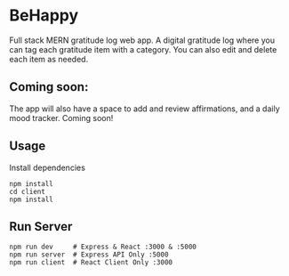# BeHappy

Full stack MERN gratitude log web app. A digital gratitude log where you can tag each gratitude item with a category.
You can also edit and delete each item as needed.

## Coming soon:
The app will also have a space to add and review affirmations, and a daily mood tracker. Coming soon!


## Usage
Install dependencies
```
npm install
cd client
npm install
```

## Run Server
```
npm run dev     # Express & React :3000 & :5000
npm run server  # Express API Only :5000
npm run client  # React Client Only :3000
```

